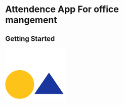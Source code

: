 # Attendence App For office mangement 


## Getting Started


![Design & Full Devlopment](https://github.com/rajaexz/AttendenceApp/blob/main/assets/page-1/images/projcet.png)
